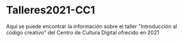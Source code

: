 # Talleres2021-CC1

Aquí se puede encontrar la información sobre el taller "Introducción al código creativo" del Centro de Cultura Digital ofrecido en 2021
